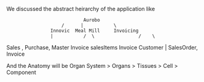 We discussed the abstract heirarchy of the application like

                                Aurobo
                        /      |           \
                    Innovic  Meal Mill     Invoicing
                    |           /  \                /    \

Sales , Purchase, Master Invoice salesItems Invoice Customer
|
SalesOrder, Invoice

And the Anatomy will be
Organ System > Organs > Tissues > Cell > Component
